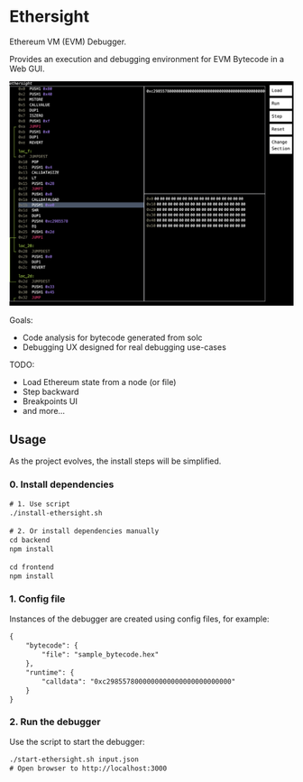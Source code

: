 # Ethersight

Ethereum VM (EVM) Debugger.

Provides an execution and debugging environment for EVM Bytecode in a Web GUI.

![Ethersight UI](docs/screenshot_1.png)

Goals:

-   Code analysis for bytecode generated from solc
-   Debugging UX designed for real debugging use-cases

TODO:

-   Load Ethereum state from a node (or file)
-   Step backward
-   Breakpoints UI
-   and more...

## Usage

As the project evolves, the install steps will be simplified.

### 0. Install dependencies

```
# 1. Use script
./install-ethersight.sh

# 2. Or install dependencies manually
cd backend
npm install

cd frontend
npm install
```

### 1. Config file

Instances of the debugger are created using config files, for example:

```
{
    "bytecode": {
        "file": "sample_bytecode.hex"
    },
    "runtime": {
        "calldata": "0xc2985578000000000000000000000000"
    }
}
```

### 2. Run the debugger

Use the script to start the debugger:

```
./start-ethersight.sh input.json
# Open browser to http://localhost:3000
```
